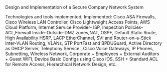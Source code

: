 Design and Implementation of a Secure Company Network System

Technologies and tools implemented; 
Implemented: Cisco ASA Firewalls, Cisco Wireless LAN Controller, Cisco Lightweight Access Points, AWS Cloud Platform, Internet Service Provider- ISP, Inspection Policies- ACL,Firewall Inside-Outside-DMZ zones,NAT, OSPF,
Default Static Route, High Availability HSRP, 
LACP EtherChannel, SVI and Router-on-a-Stick Inter-VLAN Routing, VLANs, STP PortFast and BPDUGuard, Active Directory as DHCP Server, Telephony Service
, Cisco Voice Gateways, IP Phones, Subnetting, Wireless Network, Corporate + Employees + External Auditors + Guest WIFI, Device Basic Configs using Cisco IOS, SSH + Standard ACL for Remote Access, Hierarchical Network Design, etc.
